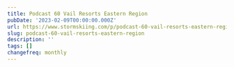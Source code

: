 ```yaml
---
title: Podcast 60 Vail Resorts Eastern Region
pubDate: '2023-02-09T00:00:00.000Z'
url: https://www.stormskiing.com/p/podcast-60-vail-resorts-eastern-region
slug: podcast-60-vail-resorts-eastern-region
description: ''
tags: []
changefreq: monthly
---
```


<!-- Add post content below -->
